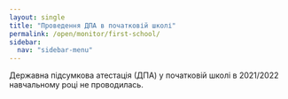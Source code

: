 ```yaml
---
layout: single
title: "Проведення ДПА в початковій школі"
permalink: /open/monitor/first-school/
sidebar:
  nav: "sidebar-menu"
---
```


Державна підсумкова атестація (ДПА) у початковій школі в 2021/2022 навчальному році не проводилась.

<!-- Державна підсумкова атестація (ДПА) у початковій школі в 2019/2020 навчальному році не проводилась.

Державна підсумкова атестація (ДПА) у початковій школі в 2018/2019 навчальному році проводилась відповідно до Положення про державну підсумкову атестацію учнів (вихованців) у системі загальної середньої освіти та листа МОН «Про проведення державної підсумкової атестації у загальноосвітніх навчальних закладах, у 2018/2019 навчальному році».

У загальноосвітніх навчальних закладах І ступеня (початкова школа) державна підсумкова атестація проводиться з трьох предметів: української мови, літературного читання, математики.

Строки проведення державної підсумкової атестації в початковій школі визначені педагогічною радою і затверджені відповідним наказом директора СЗШ.

Атестація у 4-х класах проводилась за місцем навчання у письмовій формі. Завдання для проведення атестації укладені вчителем, відповідно до затверджених міністерством орієнтовних вимог до змісту атестаційних завдань, і затверджені директором СЗШ. Завдання відповідають державним вимогам до рівня загальноосвітньої підготовки учнів, визначеним навчальними програмами, затвердженими Міністерством освіти і науки України.
Атестація з кожного предмета проводилась письмово у формі підсумкових контрольних робіт. На проведення контрольної роботи відводиться 1 академічна година (один урок): 5 хв. – на пояснення змісту роботи та інструкції щодо її виконання і 35 хв. – на її виконання. Оцінювання підсумкових контрольних робіт здійснювалось відповідно до «Критеріїв оцінювання навчальних досягнень учнів (вихованців) у системі загальної середньої освіти» (наказ Міністерства освіти і науки від 13.04.2011 № 329, наказ Міністерства освіти і науки України від 19.08.2018 р. № 1009 «Про внесення змін до наказу Міністерства освіти і науки України від 21.08.2013 № 1222»). Додаткові підсумкові контрольні роботи у 4-х класах не проводились.

<p lang="uk-UA">
    <strong>За результатами ДПА</strong>
</p>
<dl>
    <dl>
        <dd>
            <table width="927" cellpadding="7" cellspacing="0">
                <colgroup>
                    <col width="153"/>
                    <col width="72"/>
                    <col width="75"/>
                    <col width="33"/>
                    <col width="33"/>
                    <col width="33"/>
                    <col width="33"/>
                    <col width="33"/>
                    <col width="33"/>
                    <col width="33"/>
                    <col width="33"/>
                    <col width="94"/>
                    <col width="82"/>
                </colgroup>
                <tbody>
                    <tr>
                        <td rowspan="2" width="153" height="26" valign="top">
                            <p lang="uk-UA" align="center">
                                Предмет
                            </p>
                        </td>
                        <td rowspan="2" width="72" valign="top">
                            <p lang="uk-UA" align="center">
                                Загальна кількість учнів
                            </p>
                        </td>
                        <td rowspan="2" width="75" valign="top">
                            <p lang="uk-UA" align="center">
                                Кількість учнів, що здавали ДПА
                            </p>
                        </td>
                        <td colspan="2" width="81">
                            <p lang="uk-UA" align="center">
                                початковий
                            </p>
                        </td>
                        <td colspan="2" width="81">
                            <p lang="uk-UA" align="center">
                                середній
                            </p>
                        </td>
                        <td colspan="2" width="81">
                            <p lang="uk-UA" align="center">
                                достатній
                            </p>
                        </td>
                        <td colspan="2" width="81">
                            <p lang="uk-UA" align="center">
                                високий
                            </p>
                        </td>
                        <td rowspan="2" width="94">
                            <p lang="uk-UA" align="center">
                                % успішності
                            </p>
                        </td>
                        <td rowspan="2" width="82">
                            <p lang="ru-RU" align="center">
                                % якість знань
                            </p>
                        </td>
                    </tr>
                    <tr>
                        <td width="33">
                            <p lang="uk-UA" align="center">
                                К-ть
                            </p>
                        </td>
                        <td width="33">
                            <p lang="uk-UA" align="center">
                                %
                            </p>
                        </td>
                        <td width="33">
                            <p lang="uk-UA" align="center">
                                К-ть
                            </p>
                        </td>
                        <td width="33">
                            <p lang="uk-UA" align="center">
                                %
                            </p>
                        </td>
                        <td width="33">
                            <p lang="uk-UA" align="center">
                                К-ть
                            </p>
                        </td>
                        <td width="33">
                            <p lang="uk-UA" align="center">
                                %
                            </p>
                        </td>
                        <td width="33">
                            <p lang="uk-UA" align="center">
                                К-ть
                            </p>
                        </td>
                        <td width="33">
                            <p lang="uk-UA" align="center">
                                %
                            </p>
                        </td>
                    </tr>
                    <tr>
                        <td width="153" valign="bottom">
                            <p lang="uk-UA">
                                Українська мова
                            </p>
                        </td>
                        <td width="72">
                            <p lang="uk-UA" align="center">
                                28
                            </p>
                        </td>
                        <td width="75">
                            <p lang="uk-UA" align="center">
                                28
                            </p>
                        </td>
                        <td width="33">
                            <p lang="uk-UA" align="center">
                                0
                            </p>
                        </td>
                        <td width="33">
                            <p lang="uk-UA" align="center">
                                0
                            </p>
                        </td>
                        <td width="33">
                            <p lang="uk-UA" align="center">
                                3
                            </p>
                        </td>
                        <td width="33">
                            <p lang="uk-UA" align="center">
                                25
                            </p>
                        </td>
                        <td width="33">
                            <p lang="uk-UA" align="center">
                                5
                            </p>
                        </td>
                        <td width="33">
                            <p lang="uk-UA" align="center">
                                42
                            </p>
                        </td>
                        <td width="33">
                            <p lang="uk-UA" align="center">
                                4
                            </p>
                        </td>
                        <td width="33">
                            <p lang="uk-UA" align="center">
                                33
                            </p>
                        </td>
                        <td width="94">
                            <p lang="uk-UA" align="center">
                                100
                            </p>
                        </td>
                        <td width="82">
                            <p lang="uk-UA" align="center">
                                75
                            </p>
                        </td>
                    </tr>
                    <tr>
                        <td width="153" valign="bottom">
                            <p lang="uk-UA">
                                Математика
                            </p>
                        </td>
                        <td width="72">
                            <p lang="uk-UA" align="center">
                                28
                            </p>
                        </td>
                        <td width="75">
                            <p lang="uk-UA" align="center">
                                28
                            </p>
                        </td>
                        <td width="33">
                            <p lang="uk-UA" align="center">
                                0
                            </p>
                        </td>
                        <td width="33">
                            <p lang="uk-UA" align="center">
                                0
                            </p>
                        </td>
                        <td width="33">
                            <p lang="uk-UA" align="center">
                                2
                            </p>
                        </td>
                        <td width="33">
                            <p lang="uk-UA" align="center">
                                17
                            </p>
                        </td>
                        <td width="33">
                            <p lang="uk-UA" align="center">
                                4
                            </p>
                        </td>
                        <td width="33">
                            <p lang="uk-UA" align="center">
                                33
                            </p>
                        </td>
                        <td width="33">
                            <p lang="uk-UA" align="center">
                                6
                            </p>
                        </td>
                        <td width="33">
                            <p lang="uk-UA" align="center">
                                50
                            </p>
                        </td>
                        <td width="94">
                            <p lang="uk-UA" align="center">
                                100
                            </p>
                        </td>
                        <td width="82">
                            <p lang="uk-UA" align="center">
                                83
                            </p>
                        </td>
                    </tr>
                    <tr>
                        <td width="153" valign="bottom">
                            <p lang="uk-UA">
                                Читання
                            </p>
                        </td>
                        <td width="72">
                            <p lang="uk-UA" align="center">
                                28
                            </p>
                        </td>
                        <td width="75">
                            <p lang="uk-UA" align="center">
                                28
                            </p>
                        </td>
                        <td width="33">
                            <p lang="uk-UA" align="center">
                                0
                            </p>
                        </td>
                        <td width="33">
                            <p lang="uk-UA" align="center">
                                0
                            </p>
                        </td>
                        <td width="33">
                            <p lang="uk-UA" align="center">
                                2
                            </p>
                        </td>
                        <td width="33">
                            <p lang="uk-UA" align="center">
                                17
                            </p>
                        </td>
                        <td width="33">
                            <p lang="uk-UA" align="center">
                                4
                            </p>
                        </td>
                        <td width="33">
                            <p lang="uk-UA" align="center">
                                33
                            </p>
                        </td>
                        <td width="33">
                            <p lang="uk-UA" align="center">
                                6
                            </p>
                        </td>
                        <td width="33">
                            <p lang="uk-UA" align="center">
                                50
                            </p>
                        </td>
                        <td width="94">
                            <p lang="uk-UA" align="center">
                                100
                            </p>
                        </td>
                        <td width="82">
                            <p lang="uk-UA" align="center">
                                83
                            </p>
                        </td>
                    </tr>
                </tbody>
            </table>
        </dd>
    </dl>
</dl>
<p lang="ru-RU">
    <strong>За результатами річного оцінювання</strong>
</p>
<center>
    <table dir="ltr" width="920" cellpadding="7" cellspacing="0">
        <colgroup>
            <col width="153"/>
            <col width="72"/>
            <col width="75"/>
            <col width="32"/>
            <col width="32"/>
            <col width="32"/>
            <col width="32"/>
            <col width="32"/>
            <col width="32"/>
            <col width="32"/>
            <col width="32"/>
            <col width="93"/>
            <col width="89"/>
        </colgroup>
        <tbody>
            <tr>
                <td rowspan="2" width="153" height="21" valign="top">
                    <p lang="uk-UA" align="center">
                        Предмет
                    </p>
                </td>
                <td rowspan="2" width="72" valign="top">
                    <p lang="uk-UA" align="center">
                        Загальна кількість учнів
                    </p>
                </td>
                <td rowspan="2" width="75" valign="top">
                    <p lang="uk-UA" align="center">
                        Кількість учнів, що здавали ДПА
                    </p>
                </td>
                <td colspan="2" width="78">
                    <p lang="uk-UA" align="center">
                        початковий
                    </p>
                </td>
                <td colspan="2" width="78">
                    <p lang="uk-UA" align="center">
                        середній
                    </p>
                </td>
                <td colspan="2" width="78">
                    <p lang="uk-UA" align="center">
                        достатній
                    </p>
                </td>
                <td colspan="2" width="78">
                    <p lang="uk-UA" align="center">
                        високий
                    </p>
                </td>
                <td rowspan="2" width="93">
                    <p lang="uk-UA" align="center">
                        % успішності
                    </p>
                </td>
                <td rowspan="2" width="89">
                    <p lang="ru-RU" align="center">
                        % якість знань
                    </p>
                </td>
            </tr>
            <tr>
                <td width="32">
                    <p lang="uk-UA" align="center">
                        К-ть
                    </p>
                </td>
                <td width="32">
                    <p lang="uk-UA" align="center">
                        %
                    </p>
                </td>
                <td width="32">
                    <p lang="uk-UA" align="center">
                        К-ть
                    </p>
                </td>
                <td width="32">
                    <p lang="uk-UA" align="center">
                        %
                    </p>
                </td>
                <td width="32">
                    <p lang="uk-UA" align="center">
                        К-ть
                    </p>
                </td>
                <td width="32">
                    <p lang="uk-UA" align="center">
                        %
                    </p>
                </td>
                <td width="32">
                    <p lang="uk-UA" align="center">
                        К-ть
                    </p>
                </td>
                <td width="32">
                    <p lang="uk-UA" align="center">
                        %
                    </p>
                </td>
            </tr>
            <tr>
                <td width="153">
                    <p lang="uk-UA">
                        Українська мова
                    </p>
                </td>
                <td width="72">
                    <p lang="uk-UA" align="center">
                        28
                    </p>
                </td>
                <td width="75">
                    <p lang="uk-UA" align="center">
                        28
                    </p>
                </td>
                <td width="32">
                    <p lang="uk-UA" align="center">
                        0
                    </p>
                </td>
                <td width="32">
                    <p lang="uk-UA" align="center">
                        0
                    </p>
                </td>
                <td width="32">
                    <p lang="uk-UA" align="center">
                        2
                    </p>
                </td>
                <td width="32">
                    <p lang="uk-UA" align="center">
                        16,5
                    </p>
                </td>
                <td width="32">
                    <p lang="uk-UA" align="center">
                        8
                    </p>
                </td>
                <td width="32">
                    <p lang="uk-UA" align="center">
                        67
                    </p>
                </td>
                <td width="32">
                    <p lang="uk-UA" align="center">
                        2
                    </p>
                </td>
                <td width="32">
                    <p lang="uk-UA" align="center">
                        16,5
                    </p>
                </td>
                <td width="93">
                    <p lang="uk-UA" align="center">
                        100
                    </p>
                </td>
                <td width="89">
                    <p lang="uk-UA" align="center">
                        83,5
                    </p>
                </td>
            </tr>
            <tr>
                <td width="153">
                    <p lang="uk-UA">
                        Математика
                    </p>
                </td>
                <td width="72">
                    <p lang="uk-UA" align="center">
                        28
                    </p>
                </td>
                <td width="75">
                    <p lang="uk-UA" align="center">
                        28
                    </p>
                </td>
                <td width="32">
                    <p lang="uk-UA" align="center">
                        0
                    </p>
                </td>
                <td width="32">
                    <p lang="uk-UA" align="center">
                        0
                    </p>
                </td>
                <td width="32">
                    <p lang="uk-UA" align="center">
                        2
                    </p>
                </td>
                <td width="32">
                    <p lang="uk-UA" align="center">
                        16,5
                    </p>
                </td>
                <td width="32">
                    <p lang="uk-UA" align="center">
                        8
                    </p>
                </td>
                <td width="32">
                    <p lang="uk-UA" align="center">
                        67
                    </p>
                </td>
                <td width="32">
                    <p lang="uk-UA" align="center">
                        2
                    </p>
                </td>
                <td width="32">
                    <p lang="uk-UA" align="center">
                        16,5
                    </p>
                </td>
                <td width="93">
                    <p lang="uk-UA" align="center">
                        100
                    </p>
                </td>
                <td width="89">
                    <p lang="uk-UA" align="center">
                        83,5
                    </p>
                </td>
            </tr>
            <tr>
                <td width="153">
                    <p lang="uk-UA">
                        Читання
                    </p>
                </td>
                <td width="72">
                    <p lang="uk-UA" align="center">
                        28
                    </p>
                </td>
                <td width="75">
                    <p lang="uk-UA" align="center">
                        28
                    </p>
                </td>
                <td width="32">
                    <p lang="uk-UA" align="center">
                        0
                    </p>
                </td>
                <td width="32">
                    <p lang="uk-UA" align="center">
                        0
                    </p>
                </td>
                <td width="32">
                    <p lang="uk-UA" align="center">
                        2
                    </p>
                </td>
                <td width="32">
                    <p lang="uk-UA" align="center">
                        17
                    </p>
                </td>
                <td width="32">
                    <p lang="uk-UA" align="center">
                        7
                    </p>
                </td>
                <td width="32">
                    <p lang="uk-UA" align="center">
                        58
                    </p>
                </td>
                <td width="32">
                    <p lang="uk-UA" align="center">
                        3
                    </p>
                </td>
                <td width="32">
                    <p lang="uk-UA" align="center">
                        25
                    </p>
                </td>
                <td width="93">
                    <p lang="uk-UA" align="center">
                        100
                    </p>
                </td>
                <td width="89">
                    <p lang="uk-UA" align="center">
                        83
                    </p>
                </td>
            </tr>
        </tbody>
    </table>
</center>
<br/> -->

